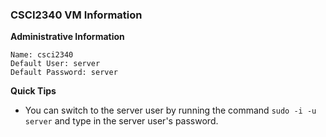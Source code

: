 ### CSCI2340 VM Information
**Administrative Information**
```
Name: csci2340
Default User: server
Default Password: server
```

**Quick Tips**
- You can switch to the server user by running the command `sudo -i -u server` and type in the server user's password. 

